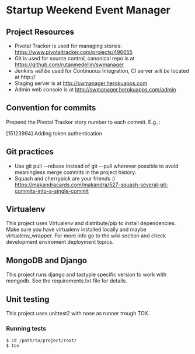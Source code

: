 # Startup Weekend Event Manager

## Project Resources
  * Pivotal Tracker is used for managing stories: https://www.pivotaltracker.com/projects/496655
  * Git is used for source control, canonical repo is at https://github.com/rutanmedellin/swmanager
  * Jenkins _will be_ used for Continuous Integration, CI server _will be_ located at http://
  * Staging server is at http://swmanager.herokuapps.com
  * Admin web console is at http://swmanager.herokuapps.com/admin

## Convention for commits

Prepend the Pivotal Tracker story number to each commit.  E.g.,:

[15123994] Adding token authentication

## Git practices

  * Use git pull --rebase instead of git --pull wherever possible to avoid meaningless merge commits in the project history.
  * Squash and cherrypick are your friends :) https://makandracards.com/makandra/527-squash-several-git-commits-into-a-single-commit

## Virtualenv

This project uses Virtualenv and distribute/pip to install dependencies. Make sure you have virtualenv installed locally and maybe virtualenv_wrapper. For more info go to the wiki section and check development enviroment deployment topics.

## MongoDB and Django

This project runs django and tastypie specific version to work with mongodb. See the requirements.txt file for details.

## Unit testing

This project uses unittest2 with nose as runner trough TOX.

### Running tests
```
$ cd /path/to/project/root/
$ tox
```